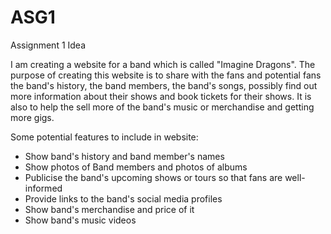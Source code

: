 # ASG1

<p>
Assignment 1 Idea

I am creating a website for a band which is called "Imagine Dragons". The purpose of creating this website is to share with the fans and potential fans the band's history, the band members, the band's songs, possibly find out more information about their shows and book tickets for their shows. It is also to help the sell more of the band's music or merchandise and getting more gigs.

Some potential features to include in website:
<ul>
  <li>Show band's history and band member's names</li>
  <li>Show photos of Band members and photos of albums</li>
  <li>Publicise the band's upcoming shows or tours so that fans are well-informed</li>
  <li>Provide links to the band's social media profiles</li>
  <li>Show band's merchandise and price of it</li>
  <li>Show band's music videos</li>
</ul>
</p>
